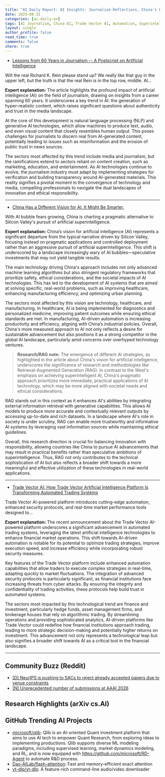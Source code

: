 ```yaml
---
title: "AI Daily Report: AI Insights: Journalism Reflections, China's Pragmatic AI Vision, and Trade Vector Innovations (2025-08-31)"
date: 2025-08-31
categories: [ai-daily-en]
tags: [AI Journalism, China AI, Trade Vector AI, Automation, Superintelligence, Market Technology, AI Security]
layout: single
author_profile: false
read_time: true
comments: false
share: true
---
```

- [Lessons from 60 Years in Journalism -- A Postscript on Artificial Intelligence](https://www.tapinto.net/towns/princeton/sections/shots-from-cannon-green/articles/lessons-from-60-years-in-journalism-a-postscript-on-artificial-intelligence)

Will the real Richard K. Rein please stand up? We really like that guy in the upper left, but the truth is that the real Rein is in the top row, middle. AI...

**Expert explanation:**
The article highlights the profound impact of artificial intelligence (AI) on the field of journalism, drawing on insights from a career spanning 60 years. It underscores a key trend in AI: the generation of hyper-realistic content, which raises significant questions about authenticity and trust in the media landscape.

At the core of this development is natural language processing (NLP) and generative AI technologies, which allow machines to produce text, audio, and even visual content that closely resembles human output. This poses challenges for journalists to discern real from AI-generated content, potentially leading to issues such as misinformation and the erosion of public trust in news sources.

The sectors most affected by this trend include media and journalism, but the ramifications extend to sectors reliant on content creation, such as marketing, education, and entertainment. As AI technologies continue to evolve, the journalism industry must adapt by implementing strategies for verification and building transparency around AI-generated materials. This reality signifies a pivotal moment in the convergence of technology and media, compelling professionals to navigate the dual landscapes of innovation and ethical responsibility.

---
- [China Has a Different Vision for AI. It Might Be Smarter.](https://www.wsj.com/tech/ai/china-has-a-different-vision-for-ai-it-might-be-smarter-581f1e44?gaa_at=eafs&gaa_n=ASWzDAhioJ_J7LvNlc_4_38lSAQlTQ68q8gO1aPaeiwmQMoE6LWcZWDyrM5K&gaa_ts=68b3da62&gaa_sig=CSWKiAyHy6u_S7clUU7E-WDEXGojLFptlJTYaZ4OmEG-pAuW9zaurloTxklv2BNxIm_1AKHm4vOndSmB3cevtg%3D%3D)

With AI bubble fears growing, China is charting a pragmatic alternative to Silicon Valley's pursuit of artificial superintelligence.

**Expert explanation:**
China’s vision for artificial intelligence (AI) represents a significant departure from the typical narrative driven by Silicon Valley, focusing instead on pragmatic applications and controlled deployment rather than an aggressive pursuit of artificial superintelligence. This shift is underscored by a landscape increasingly wary of AI bubbles—speculative investments that may not yield tangible results.

The main technology driving China's approach includes not only advanced machine learning algorithms but also stringent regulatory frameworks that prioritize safety, ethical considerations, and the societal impacts of AI technologies. This has led to the development of AI systems that are aimed at solving specific, real-world problems, such as improving healthcare, enhancing manufacturing efficiency, and optimizing urban planning.

The sectors most affected by this vision are technology, healthcare, and manufacturing. In healthcare, AI is being implemented for diagnostics and personalized medicine, improving patient outcomes while ensuring ethical standards are met. In manufacturing, AI-driven automation is increasing productivity and efficiency, aligning with China’s industrial policies. Overall, China's more measured approach to AI not only reflects a desire for sustainable advancement but also positions it as a strong competitor in the global AI landscape, particularly amid concerns over overhyped technology ventures.

> **Research/RAG note:**
> The emergence of different AI strategies, as highlighted in the article about China's vision for artificial intelligence, underscores the significance of research and methodologies like Retrieval-Augmented Generation (RAG). In contrast to the West's emphasis on achieving superintelligent AI, China's pragmatic approach prioritizes more immediate, practical applications of AI technology, which may be more aligned with societal needs and ethical considerations.

RAG stands out in this context as it enhances AI's abilities by integrating external information retrieval with generative capabilities. This allows AI models to produce more accurate and contextually relevant outputs by accessing up-to-date and rich datasets. In a landscape where AI's role in society is under scrutiny, RAG can enable more trustworthy and informative AI systems by leveraging vast information sources while maintaining ethical guidelines.

Overall, this research direction is crucial for balancing innovation with responsibility, allowing countries like China to pursue AI advancements that may result in practical benefits rather than speculative ambitions of superintelligence. Thus, RAG not only contributes to the technical sophistication of AI but also reflects a broader shift towards a more meaningful and effective utilization of these technologies in real-world applications.

---
- [Trade Vector AI: How Trade Vector Artificial Intelligence Platform Is Transforming Automated Trading Systems](https://www.globenewswire.com/news-release/2025/08/30/3141885/0/en/Trade-Vector-AI-How-Trade-Vector-Artificial-Intelligence-Platform-Is-Transforming-Automated-Trading-Systems.html)

Trade Vector AI-powered platform introduces cutting-edge automation, enhanced security protocols, and real-time market performance tools designed to...

**Expert explanation:**
The recent announcement about the Trade Vector AI-powered platform underscores a significant advancement in automated trading systems, leveraging the latest artificial intelligence technologies to enhance financial market operations. This shift towards AI-driven automation is notable for its potential to optimize trading strategies, improve execution speed, and increase efficiency while incorporating robust security measures. 

Key features of the Trade Vector platform include enhanced automation capabilities that allow traders to execute complex strategies in real-time, adapting quickly to market fluctuations. The integration of advanced security protocols is particularly significant, as financial institutions face increasing threats from cyber attacks. By ensuring the integrity and confidentiality of trading activities, these protocols help build trust in automated systems.

The sectors most impacted by this technological trend are finance and investment, particularly hedge funds, asset management firms, and brokerage houses that rely on algorithmic trading. By streamlining operations and providing sophisticated analytics, AI-driven platforms like Trade Vector could redefine how financial institutions approach trading, leading to more strategic decision-making and potentially higher returns on investment. This advancement not only represents a technological leap but also signifies a broader shift towards AI as a critical tool in the financial landscape.

---

## Community Buzz (Reddit)
- [[D] NeurIPS is pushing to SACs to reject already accepted papers due to venue constraints](https://www.reddit.com/r/MachineLearning/comments/1n4bebi/d_neurips_is_pushing_to_sacs_to_reject_already/)
- [[N] Unprecedented number of submissions at AAAI 2026](https://www.reddit.com/r/MachineLearning/comments/1n1wm8n/n_unprecedented_number_of_submissions_at_aaai_2026/)

## Research Highlights (arXiv cs.AI)


## GitHub Trending AI Projects
- [microsoft/qlib](microsoft/qlib): Qlib is an AI-oriented Quant investment platform that aims to use AI tech to empower Quant Research, from exploring ideas to implementing productions. Qlib supports diverse ML modeling paradigms, including supervised learning, market dynamics modeling, and RL, and is now equipped with https://github.com/microsoft/RD-Agent to automate R&D process.
- [Dao-AILab/flash-attention](Dao-AILab/flash-attention): Fast and memory-efficient exact attention
- [yt-dlp/yt-dlp](yt-dlp/yt-dlp): A feature-rich command-line audio/video downloader
